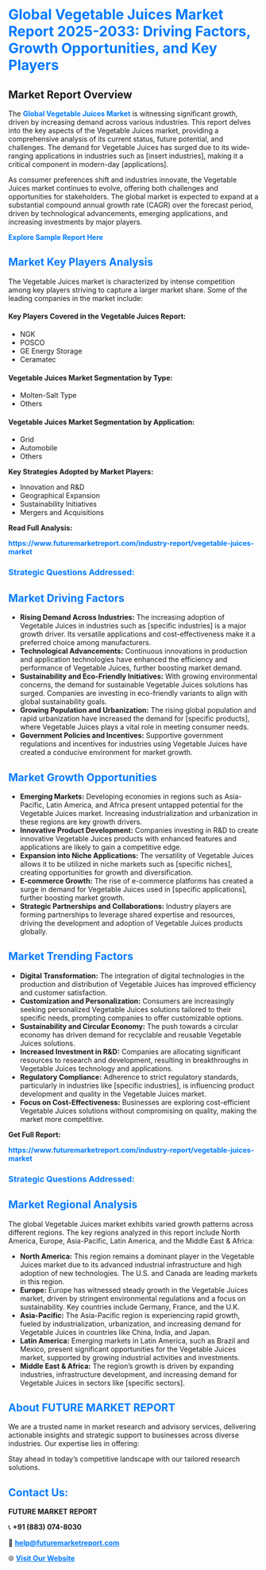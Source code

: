 <h1 style="color: #007BFF;">Global Vegetable Juices Market Report 2025-2033: Driving Factors, Growth Opportunities, and Key Players</h1>

<section id="overview">
<h2>Market Report Overview</h2>
<p>The <a href="https://www.futuremarketreport.com/industry-report/vegetable-juices-market" style="color: #007BFF; text-decoration: none;"><strong>Global Vegetable Juices Market</strong></a> is witnessing significant growth, driven by increasing demand across various industries. This report delves into the key aspects of the Vegetable Juices market, providing a comprehensive analysis of its current status, future potential, and challenges. The demand for Vegetable Juices has surged due to its wide-ranging applications in industries such as [insert industries], making it a critical component in modern-day [applications].</p>
<p>As consumer preferences shift and industries innovate, the Vegetable Juices market continues to evolve, offering both challenges and opportunities for stakeholders. The global market is expected to expand at a substantial compound annual growth rate (CAGR) over the forecast period, driven by technological advancements, emerging applications, and increasing investments by major players.</p>
</section>

<section id="overview">
<p><a href="https://www.futuremarketreport.com/request-sample/reportId=33075" style="color: #007BFF; text-decoration: none;"><strong>Explore Sample Report Here</strong></a></p>
</section>

<section id="key-players">
<h2 style="color: #007BFF;">Market Key Players Analysis</h2>
<p>The Vegetable Juices market is characterized by intense competition among key players striving to capture a larger market share. Some of the leading companies in the market include:</p>
<h4>Key Players Covered in the Vegetable Juices Report:</h4>
<ul><li>NGK</li><li>POSCO</li><li>GE Energy Storage</li><li>Ceramatec</li></ul>
<h4>Vegetable Juices Market Segmentation by Type:</h4>
<ul><li>Molten-Salt Type</li><li>Others</li></ul>

<h4>Vegetable Juices Market Segmentation by Application:</h4>
<ul><li>Grid</li><li>Automobile</li><li>Others</li></ul>
<p><strong>Key Strategies Adopted by Market Players:</strong></p>
<ul>
<li>Innovation and R&D</li>
<li>Geographical Expansion</li>
<li>Sustainability Initiatives</li>
<li>Mergers and Acquisitions</li>
</ul>
</section>

<section>
<p><strong>Read Full Analysis: </strong></p><a href="https://www.futuremarketreport.com/industry-report/vegetable-juices-market" style="color: #007BFF; text-decoration: none;"><strong>https://www.futuremarketreport.com/industry-report/vegetable-juices-market</strong></a>
<h3 style="color: #007BFF;">Strategic Questions Addressed:</h3>
</section>

<section id="driving-factors">
<h2 style="color: #007BFF;">Market Driving Factors</h2>
<ul>
<li><strong>Rising Demand Across Industries:</strong> The increasing adoption of Vegetable Juices in industries such as [specific industries] is a major growth driver. Its versatile applications and cost-effectiveness make it a preferred choice among manufacturers.</li>
<li><strong>Technological Advancements:</strong> Continuous innovations in production and application technologies have enhanced the efficiency and performance of Vegetable Juices, further boosting market demand.</li>
<li><strong>Sustainability and Eco-Friendly Initiatives:</strong> With growing environmental concerns, the demand for sustainable Vegetable Juices solutions has surged. Companies are investing in eco-friendly variants to align with global sustainability goals.</li>
<li><strong>Growing Population and Urbanization:</strong> The rising global population and rapid urbanization have increased the demand for [specific products], where Vegetable Juices plays a vital role in meeting consumer needs.</li>
<li><strong>Government Policies and Incentives:</strong> Supportive government regulations and incentives for industries using Vegetable Juices have created a conducive environment for market growth.</li>
</ul>
</section>

<section id="growth-opportunities">
<h2 style="color: #007BFF;">Market Growth Opportunities</h2>
<ul>
<li><strong>Emerging Markets:</strong> Developing economies in regions such as Asia-Pacific, Latin America, and Africa present untapped potential for the Vegetable Juices market. Increasing industrialization and urbanization in these regions are key growth drivers.</li>
<li><strong>Innovative Product Development:</strong> Companies investing in R&D to create innovative Vegetable Juices products with enhanced features and applications are likely to gain a competitive edge.</li>
<li><strong>Expansion into Niche Applications:</strong> The versatility of Vegetable Juices allows it to be utilized in niche markets such as [specific niches], creating opportunities for growth and diversification.</li>
<li><strong>E-commerce Growth:</strong> The rise of e-commerce platforms has created a surge in demand for Vegetable Juices used in [specific applications], further boosting market growth.</li>
<li><strong>Strategic Partnerships and Collaborations:</strong> Industry players are forming partnerships to leverage shared expertise and resources, driving the development and adoption of Vegetable Juices products globally.</li>
</ul>
</section>

<section id="trending-factors">
<h2 style="color: #007BFF;">Market Trending Factors</h2>
<ul>
<li><strong>Digital Transformation:</strong> The integration of digital technologies in the production and distribution of Vegetable Juices has improved efficiency and customer satisfaction.</li>
<li><strong>Customization and Personalization:</strong> Consumers are increasingly seeking personalized Vegetable Juices solutions tailored to their specific needs, prompting companies to offer customizable options.</li>
<li><strong>Sustainability and Circular Economy:</strong> The push towards a circular economy has driven demand for recyclable and reusable Vegetable Juices solutions.</li>
<li><strong>Increased Investment in R&D:</strong> Companies are allocating significant resources to research and development, resulting in breakthroughs in Vegetable Juices technology and applications.</li>
<li><strong>Regulatory Compliance:</strong> Adherence to strict regulatory standards, particularly in industries like [specific industries], is influencing product development and quality in the Vegetable Juices market.</li>
<li><strong>Focus on Cost-Effectiveness:</strong> Businesses are exploring cost-efficient Vegetable Juices solutions without compromising on quality, making the market more competitive.</li>
</ul>
</section>

<section>
<p><strong>Get Full Report: </strong></p><a href="https://www.futuremarketreport.com/industry-report/vegetable-juices-market" style="color: #007BFF; text-decoration: none;"><strong>https://www.futuremarketreport.com/industry-report/vegetable-juices-market</strong></a>
<h3 style="color: #007BFF;">Strategic Questions Addressed:</h3>
</section>


<section id="regional-analysis">
<h2 style="color: #007BFF;">Market Regional Analysis</h2>
<p>The global Vegetable Juices market exhibits varied growth patterns across different regions. The key regions analyzed in this report include North America, Europe, Asia-Pacific, Latin America, and the Middle East & Africa:</p>
<ul>
<li><strong>North America:</strong> This region remains a dominant player in the Vegetable Juices market due to its advanced industrial infrastructure and high adoption of new technologies. The U.S. and Canada are leading markets in this region.</li>
<li><strong>Europe:</strong> Europe has witnessed steady growth in the Vegetable Juices market, driven by stringent environmental regulations and a focus on sustainability. Key countries include Germany, France, and the U.K.</li>
<li><strong>Asia-Pacific:</strong> The Asia-Pacific region is experiencing rapid growth, fueled by industrialization, urbanization, and increasing demand for Vegetable Juices in countries like China, India, and Japan.</li>
<li><strong>Latin America:</strong> Emerging markets in Latin America, such as Brazil and Mexico, present significant opportunities for the Vegetable Juices market, supported by growing industrial activities and investments.</li>
<li><strong>Middle East & Africa:</strong> The region’s growth is driven by expanding industries, infrastructure development, and increasing demand for Vegetable Juices in sectors like [specific sectors].</li>
</ul>
</section>

<footer>
<h2 style="color: #007BFF;">About FUTURE MARKET REPORT</h2>
<p>We are a trusted name in market research and advisory services, delivering actionable insights and strategic support to businesses across diverse industries. Our expertise lies in offering:</p>

<p>Stay ahead in today’s competitive landscape with our tailored research solutions.</p>

<h2 style="color: #007BFF;">Contact Us:</h2>
<p><strong>FUTURE MARKET REPORT</strong></p>
<p>📞 <strong>+91 (883) 074-8030</strong></p>
<p>📧 <strong><a href="mailto:help@futuremarketreport.com" style="color: #007BFF;">help@futuremarketreport.com</a></strong></p>
<p>🌐 <strong><a href="https://www.futuremarketreport.com/" style="color: #007BFF;">Visit Our Website</a></strong></p>
</footer>